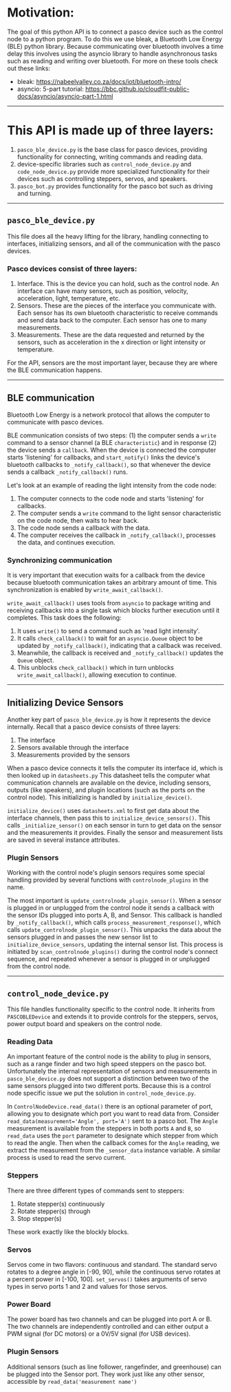 # Motivation:
The goal of this python API is to connect a pasco device such as the control node to a python program. To do this we use bleak, a Bluetooth Low Energy (BLE) python library. Because communicating over bluetooth involves a time delay this involves using the asyncio library to handle asynchronous tasks such as reading and writing over bluetooth.
For more on these tools check out these links:
- bleak: https://nabeelvalley.co.za/docs/iot/bluetooth-intro/
- asyncio: 5-part tutorial: https://bbc.github.io/cloudfit-public-docs/asyncio/asyncio-part-1.html
---
# This API is made up of three layers:
1. `pasco_ble_device.py` is the base class for pasco devices, providing functionality for connecting, writing commands and reading data.
2. device-specific libraries such as `control_node_device.py` and `code_node_device.py` provide more specialized functionality for their devices such as controlling steppers, servos, and speakers. 
3. `pasco_bot.py` provides functionality for the pasco bot such as driving and turning.
---
## `pasco_ble_device.py`
This file does all the heavy lifting for the library, handling connecting to interfaces, initializing sensors, and all of the communication with the pasco devices. 
### Pasco devices consist of three layers:
1. Interface. This is the device you can hold, such as the control node. An interface can have many sensors, such as position, velocity, acceleration, light, temperature, etc.  
2. Sensors. These are the pieces of the interface you communicate with. Each sensor has its own bluetooth characteristic to receive commands and send data back to the computer. Each sensor has one to many measurements.
3. Measurements. These are the data requested and returned by the sensors, such as acceleration in the x direction or light intensity or temperature.

For the API, sensors are the most important layer, because they are where the BLE communication happens.

---
## BLE communication

Bluetooth Low Energy is a network protocol that allows the computer to communicate with pasco devices.

BLE communication consists of two steps: (1) the computer sends a `write` command to a sensor channel (a BLE `characteristic`) and in response (2) the device sends a `callback`. When the device is connected the computer starts 'listening' for callbacks, and `start_notify()` links the device's bluetooth callbacks to `_notify_callback()`, so that whenever the device sends a callback `_notify_callback()` runs. 

Let's look at an example of reading the light intensity from the code node:
1. The computer connects to the code node and starts 'listening' for callbacks.
2. The computer sends a `write` command to the light sensor characteristic on the code node, then waits to hear back.
3. The code node sends a callback with the data.
4. The computer receives the callback in `_notify_callback()`, processes the data, and continues execution.


### Synchronizing communication
It is very important that execution waits for a callback from the device because bluetooth communication takes an arbitrary amount of time. This synchronization is enabled by `write_await_callback()`. 

`write_await_callback()` uses tools from `asyncio` to package writing and receiving callbacks into a single task which blocks further execution until it completes. This task does the following:
1. It uses `write()` to send a command such as 'read light intensity'.
2. It calls `check_callback()` to wait for an `asyncio.Queue` object to be updated by `_notify_callback()`, indicating that a callback was received. 
3. Meanwhile, the callback is received and `_notify_callback()` updates the `Queue` object.
4. This unblocks `check_callback()` which in turn unblocks `write_await_callback()`, allowing execution to continue. 

---
## Initializing Device Sensors
Another key part of `pasco_ble_device.py` is how it represents the device internally. Recall that a pasco device consists of three layers:
1. The interface
2. Sensors available through the interface
3. Measurements provided by the sensors

When a pasco device connects it tells the computer its interface id, which is then looked up in `datasheets.py` This datasheet tells the computer what communication channels are available on the device, including sensors, outputs (like speakers), and plugin locations (such as the ports on the control node). This initializing is handled by `initialize_device()`. 

`initialize_device()` uses `datasheets.xml` to first get data about the interface channels, then pass this to `initialize_device_sensors()`. This calls `_initialize_sensor()` on each sensor in turn to get data on the sensor and the measurements it provides. Finally the sensor and measurement lists are saved in several instance attributes.

### Plugin Sensors
Working with the control node's plugin sensors requires some special handling provided by several functions with `controlnode_plugins` in the name. 

The most important is `update_controlnode_plugin_sensor()`. When a sensor is plugged in or unplugged from the control node it sends a callback with the sensor IDs plugged into ports A, B, and Sensor. This callback is handled by `_notify_callback()`, which calls `process_measurement_response()`, which calls `update_controlnode_plugin_sensor()`. This unpacks the data about the sensors plugged in and passes the new sensor list to `initialize_device_sensors`, updating the internal sensor list. This process is initiated by `scan_controlnode_plugins()` during the control node's connect sequence, and repeated whenever a sensor is plugged in or unplugged from the control node.

---
## `control_node_device.py`
This file handles functionality specific to the control node. It inherits from `PASCOBLEDevice` and extends it to provide controls for the steppers, servos, power output board and speakers on the control node. 

### Reading Data
An important feature of the control node is the ability to plug in sensors, such as a range finder and two high speed steppers on the pasco bot. Unfortunately the internal representation of sensors and measurements in `pasco_ble_device.py` does not support a distinction between two of the same sensors plugged into two different ports. Because this is a control node specific issue we put the solution in `control_node_device.py`. 

In `ControlNodeDevice.read_data()` there is an optional parameter of port, allowing you to designate which port you want to read data from.  Consider `read_data(measurement='Angle', port='A')` sent to a pasco bot. The `Angle` measurement is available from the steppers in both ports `A` and `B`, so `read_data` uses the `port` parameter to designate which stepper from which to read the angle. Then when the callback comes for the `Angle` reading, we extract the measurement from the `_sensor_data` instance variable. A similar process is used to read the servo current.

### Steppers
There are three different types of commands sent to steppers:

1. Rotate stepper(s) continuously
2. Rotate stepper(s) through
3. Stop stepper(s)

These work exactly like the blockly blocks. 

### Servos
Servos come in two flavors: continuous and standard. The standard servo rotates to a degree angle in [-90, 90], while the continuous servo rotates at a percent power in [-100, 100].
`set_servos()` takes arguments of servo types in servo ports 1 and 2 and values for those servos.

### Power Board
The power board has two channels and can be plugged into port A or B. 
The two channels are independently controlled and can either output a PWM signal (for DC motors) or a 0V/5V signal (for USB devices).

### Plugin Sensors
Additional sensors (such as line follower, rangefinder, and greenhouse) can be plugged into the Sensor port. They work just like any other sensor, accessible by `read_data('measurement name')`